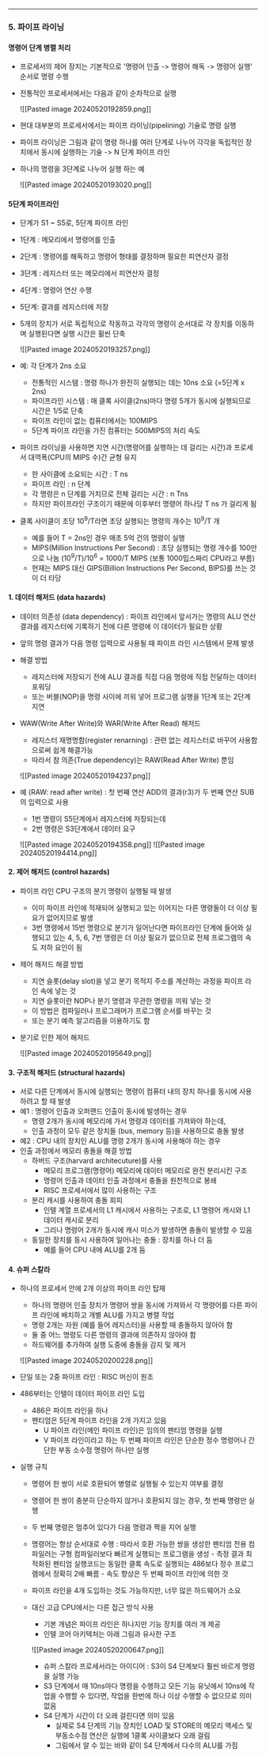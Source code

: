 
---
### 5. 파이프 라이닝
#### 명령어 단계 병렬 처리
- 프로세서의 제어 장치는 기본적으로 '명령어 인출 -> 명령어 해독 -> 명령어 실행' 순서로 명령 수행
- 전통적인 프로세서에서는 다음과 같이 순차적으로 실행

	![[Pasted image 20240520192859.png]]
- 현대 대부분의 프로세서에서는 파이프 라이닝(pipelining) 기술로 명령 실행
- 파이프 라이닝은 그림과 같이 명령 하나를 여러 단계로 나누어 각각을 독립적인 장치에서 동시에 실행하는 기술 -> N 단계 파이프 라인
- 하나의 명령을 3단계로 나누어 실행 하는 예

	![[Pasted image 20240520193020.png]]

#### 5단계 파이프라인
- 단계가 S1 ~ S5로, 5단계 파이프 라인
- 1단계 : 메모리에서 명령어를 인출
- 2단계 : 명령어를 해독하고 명령어 형태를 결정하며 필요한 피연산자 결정
- 3단계 : 레지스터 또는 메모리에서 피연산자 결정
- 4단계 : 명령어 연산 수행
- 5단계: 결과를 레지스터에 저장
- 5개의 장치가 서로 독립적으로 작동하고 각각의 명령이 순서대로 각 장치를 이동하며 실행된다면 실행 시간은 휠씬 단축

	![[Pasted image 20240520193257.png]]
- 예: 각 단계가 2ns 소요
	- 전통적인 시스템 : 명령 하나가 완전히 실행되는 데는 10ns 소요 (=5단계 x 2ns)
	- 파이프라인 시스템 : 매 클록 사이클(2ns)마다 명령 5개가 동시에 실행되므로 시간은 1/5로 단축
	- 파이프 라인이 없는 컴퓨터에서는 100MIPS
	- 5단계 파이프 라인을 가진 컴퓨터는 500MIPS의 처리 속도
- 파이프 라이닝을 사용하면 지연 시간(명령어를 실행하는 데 걸리는 시간)과 프로세서 대역폭(CPU의 MIPS 수)간 균형 유지
	- 한 사이클에 소요되는 시간 : T ns
	- 파이프 라인 : n 단계
	- 각 명령은 n 단계를 거치므로 전체 걸리는 시간 : n Tns
	- 하지만 파이프라인 구조이기 때문에 이후부터 명령어 하나당 T ns 가 걸리게 됨
- 클록 사이클이 초당 $10^{9}$/T라면 초당 실행되는 명령의 개수는 $10^{9}$/T 개
	- 예를 들어 T = 2ns인 경우 매초 5억 건의 명령이 실행
	- MIPS(Million Instructions Per Second) : 초당 실행되는 명령 개수를 100만으로 나눔 ($10^{9}$/T)/$10^{6}$ = 1000/T MIPS (보통 1000밉스짜리 CPU라고 부름)
	- 현재는 MIPS 대신 GIPS(Billion Instructions Per Second, BIPS)를 쓰는 것이 더 타당

#### 1. 데이터 해저드 (data hazards)
- 데이터 의존성 (data dependency) : 파이프 라인에서 앞서가는 명령의 ALU 연산 결과를 레지스터에 기록하기 전에 다른 명령에 이 데이터가 필요한 상황
- 앞의 명령 결과가 다음 명령 입력으로 사용될 때 파이프 라인 시스템에서 문제 발생
- 해결 방법
	- 레지스터에 저장되기 전에 ALU 결과를 직접 다음 명령에 직접 전달하는 데이터 포워딩
	- 또는 버블(NOP)을 명령 사이에 끼워 넣어 프로그램 실행을 1단계 또는 2단계 지연
- WAW(Write After Write)와 WAR(Write After Read) 해저드
	- 레지스터 재명명함(register renarning) : 관련 없는 레지스터로 바꾸어 사용함으로써 쉽게 해결가능
	- 따라서 참 의존(True dependency)는 RAW(Read After Write) 뿐임

	![[Pasted image 20240520194237.png]]
- 예 (RAW: read after write) : 첫 번째 연산 ADD의 결과(r3)가 두 번째 연산 SUB의 입력으로 사용
	- 1번 명령이 S5단계에서 레지스터에 저장되는데
	- 2번 명령은 S3단계에서 데이터 요구

	![[Pasted image 20240520194358.png]]
	![[Pasted image 20240520194414.png]]

#### 2. 제어 해저드 (control hazards)
- 파이프 라인 CPU 구조의 분기 명령이 실행될 때 발생
	- 이미 파이프 라인에 적재되어 실행되고 있는 이어지는 다른 명령들이 더 이상 필요가 없어지므로 발생
	- 3번 명령에서 15번 명령으로 분기가 일어난다면 파이프라인 단계에 들어와 실행되고 있는 4, 5, 6, 7번 명령은 더 이상 필요가 없으므로 전체 프로그램의 속도 저하 요인이 됨
- 제어 해저드 해결 방법
	- 지연 슬롯(delay slot)을 넣고 분기 목적지 주소를 계산하는 과정을 파이프 라인 속에 넣는 것
	- 지연 슬롯이란 NOP나 분기 명령과 무관한 명령을 끼워 넣는 것
	- 이 방법은 컴파일러나 프로그래머가 프로그램 순서를 바꾸는 것
	- 또는 분기 예측 알고리즘을 이용하기도 함
- 분기로 인한 제어 해저드

	![[Pasted image 20240520195649.png]]

#### 3. 구조적 해저드 (structural hazards)
- 서로 다른 단계에서 동시에 실행되는 명령이 컴퓨터 내의 장치 하나를 동시에 사용하려고 할 때 발생
- 예1 : 명령어 인출과 오퍼랜드 인출이 동시에 발생하는 경우
	- 명령 2개가 동시에 메모리에 가서 명령과 데이터를 가져와야 하는데,
	- 인출 과정이 모두 같은 장치들 (bus, memory 등)을 사용하므로 충돌 발생
- 예2 : CPU 내의 장치인 ALU를 명령 2개가 동시에 사용해야 하는 경우
-  인출 과정에서 메모리 충돌을 해결 방법
	- 하버드 구조(harvard architecuture)를 사용
		- 메모리 프로그램(명령어) 메모리에 데이터 메모리로 완전 분리시킨 구조
		- 명령어 인출과 데이터 인출 과정에서 충돌을 원천적으로 봉쇄
		- RISC 프로세서에서 많이 사용하는 구조
	- 분리 캐시를 사용하여 충돌 회피
		- 인텔 계열 프로세서의 L1 캐시에서 사용하는 구조로, L1 명령어 캐시와 L1 데이터 캐시로 분리
		- 그리나 명령어 2개가 동시에 캐시 미스가 발생하면 충돌이 발생할 수 있음
	- 동일한 장치를 동시 사용하여 일어나는 충돌 : 장치를 하나 더 둠
		- 예를 들어 CPU 내에 ALU를 2개 둠

#### 4. 슈퍼 스칼라
- 하나의 프로세서 안에 2개 이상의 파이프 라인 탑재
	- 하나의 명령어 인출 장치가 명령어 쌍을 동시에 가져와서 각 명령어를 다른 파이프 라인에 배치하고 개별 ALU를 가지고 병렬 작업
	- 명령 2개는 자원 (예를 들어 레지스터)을 사용할 때 충돌하지 않아야 함
	- 둘 중 어느 명령도 다른 명령의 결과에 의존하지 않아야 함
	- 하드웨어를 추가하여 실행 도중에 충돌을 감지 및 제거

	![[Pasted image 20240520200228.png]]
- 단일 또는 2중 파이프 라인 : RISC 머신이 원조
- 486부터는 인텔이 데이터 파이프 라인 도입
	- 486은 파이프 라인을 하나
	- 펜티엄은 5단계 파이프 라인을 2개 가지고 있음
		- U 파이프 라인(메인 파이프 라인)은 임의의 펜티엄 명령을 실행
		- V 파이프 라인이라고 하는 두 번째 파이프 라인은 단순한 정수 명령어나 간단한 부동 소수점 명령어 하나만 실행
- 실행 규칙
	- 명령어 한 쌍이 서로 호환되어 병렬로 실행될 수 있는지 여부를 결정
	- 명령어 한 쌍이 충분히 단순하지 않거나 호환되지 않는 경우, 첫 번째 명령만 실행
	- 두 번째 명령은 멈추어 있다가 다음 명령과 짝을 지어 실행
	- 명령어는 항상 순서대로 수행 : 따라서 호환 가능한 쌍을 생성한 펜티엄 전용 컴파일러는 구형 컴파일러보다 빠르게 실행되는 프로그램을 생성 - 측정 결과 최적화된 펜티엄 실행코드는 동일한 클록 속도로 실행되는 486보다 정수 프로그램에서 정확히 2배 빠름 - 속도 향상은 두 번째 파이프 라인에 의한 것
	- 파이프 라인을 4개 도입하는 것도 가능하지만, 너무 많은 하드웨어가 소요
	- 대신 고급 CPU에서는 다른 접근 방식 사용
		- 기본 개념은 파이프 라인은 하나지만 기능 장치를 여러 개 제공
		- 인텔 코어 아키텍처는 아래 그림과 유사한 구조

		![[Pasted image 20240520200647.png]]
		- 슈퍼 스칼라 프로세서라는 아이디어 : S3이 S4 단계보다 훨씬 바르게 명령을 실행 가능
		- S3 단계에서 매 10ns마다 명령을 수행하고 모든 기능 유닛에서 10ns에 작업을 수행할 수 있다면, 작업을 한번에 하나 이상 수행할 수 없으므로 의미 없음
		- S4 단계가 시간이 더 오래 걸린다면 의미 있음
			- 실제로 S4 단계의 기능 장치인 LOAD 및 STORE의 메모리 액세스 및 부동소수점 연산은 실행에 1클록 사이클보다 오래 걸림
			- 그림에서 알 수 있는 바와 같이 S4 단계에서 다수의 ALU를 가짐
